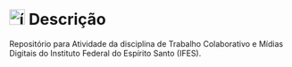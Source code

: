 # <img src="https://github.com/user-attachments/assets/caabfdf0-0f9e-44a3-8200-c6579fe87887" alt="ícone de descrição" width="28"> Descrição
Repositório para Atividade da disciplina de Trabalho Colaborativo e Mídias Digitais do Instituto Federal do Espírito Santo (IFES).

